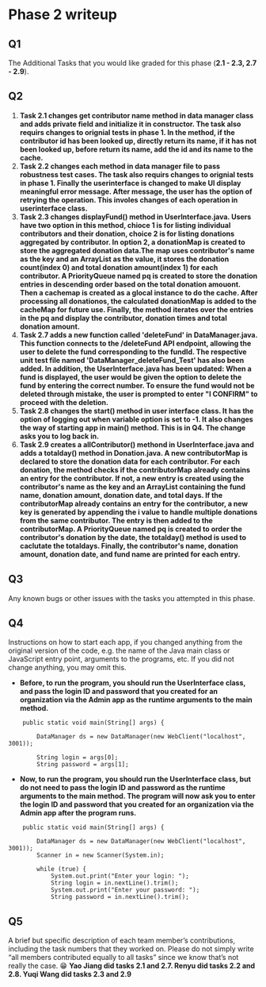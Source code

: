 # Phase 2 writeup
## Q1
The Additional Tasks that you would like graded for this phase (**2.1 - 2.3, 2.7 - 2.9**).

## Q2
1. **Task 2.1 changes get contributor name method in data manager class and adds private field and initialize it in constructor. The task also requirs changes to orignial tests in phase 1. In the method, if the contributor id has been looked up, directly return its name, if it has not been looked up, before return its name, add the id and its name to the cache.**
3. **Task 2.2 changes each method in data manager file to pass robustness test cases. The task also requirs changes to orignial tests in phase 1. Finally the userinterface is changed to make UI display meaningful error message. After message, the user has the option of retrying the operation. This involes changes of each operation in userinterface class.**
5. **Task 2.3 changes displayFund() method in UserInterface.java. Users have two option in this method, chioce 1 is for listing individual contributors and their donation, choice 2 is for listing donations aggregated by contributor. In option 2, a donationMap is created to store the aggregated donation data.The map uses contributor's name as the key and an ArrayList as the value, it stores the donation count(index 0) and total donation amount(index 1) for each contributor. 
A PriorityQueue named pq is created to store the donation entries in descending order based on the total donation amouont. Then a cachemap is created as a glocal instance to do the cache. After processing all donationos, the calculated donationMap is added to the cacheMap for future use. Finally, the method iterates over the entries in the pq and display the contributor, donation times and total donation amount.**
7. **Task 2.7 adds a new function called 'deleteFund' in DataManager.java. This function connects to the /deleteFund API endpoint, allowing the user to delete the fund corresponding to the fundId. The respective unit test file named 'DataManager_deleteFund_Test' has also been added. In addition, the UserInterface.java has been updated: When a fund is displayed, the user would be given the option to delete the fund by entering the correct number. To ensure the fund would not be deleted through mistake, the user is prompted to enter "I CONFIRM" to proceed with the deletion.**
8. **Task 2.8 changes the start() method in user interface class. It has the option of logging out when variable option is set to -1. It also changes the way of starting app in main() method. This is in Q4. The change asks you to log back in.**
9. **Task 2.9 creates a allContributor() methond in UserInterface.java and adds a totalday() method in Donation.java. A new contributorMap is declared to store the  donation data for each contributor. For each donation, the method checks if the contributorMap already contains an entry for the contributor. If not, a new entry is created using the contributor's name as the key and an ArrayList containing the fund name, donation amount, donation date, and total days. If the contributorMap already contains an entry for the contributor, a new key is generated by appending the i value to handle multiple donations from the same contributor. The entry is then added to the contributorMap. A PriorityQueue named pq is created to order the contributor's donation by the date, the totalday() method is used to caclutate the totaldays. Finally, the contributor's name, donation amount, donation date, and fund name are printed for each entry.**


## Q3
Any known bugs or other issues with the tasks you attempted in this phase.

## Q4
Instructions on how to start each app, if you changed anything from the original version of the code, e.g. the name of the Java main class or JavaScript entry point, arguments to the programs, etc. If you did not change anything, you may omit this.

- **Before, to run the program, you should run the UserInterface class, and pass the login ID and password that you created for an organization via the Admin app as the runtime arguments to the main method.**
```
	public static void main(String[] args) {
		
		DataManager ds = new DataManager(new WebClient("localhost", 3001));
		
		String login = args[0];
		String password = args[1];
```

- **Now, to run the program, you should run the UserInterface class, but do not need to pass the login ID and password as the runtime arguments to the main method. The program will now ask you to enter the login ID and password that you created for an organization via the Admin app after the program runs.**
```
	public static void main(String[] args) {
		
		DataManager ds = new DataManager(new WebClient("localhost", 3001));
		Scanner in = new Scanner(System.in);

		while (true) {
			System.out.print("Enter your login: ");
			String login = in.nextLine().trim();
			System.out.print("Enter your password: ");
			String password = in.nextLine().trim();
```


## Q5
A brief but specific description of each team member’s contributions, including the task numbers that they worked on. Please do not simply write “all members contributed equally to all tasks” since we know that’s not really the case. 😁
**Yao Jiang did tasks 2.1 and 2.7.
Renyu did tasks 2.2 and 2.8. 
Yuqi Wang did tasks 2.3 and 2.9**
